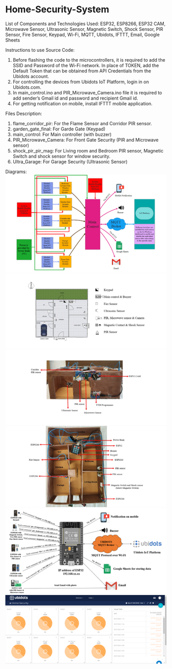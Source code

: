 # Home-Security-System

List of Components and Technologies Used:
ESP32, ESP8266, ESP32 CAM, Microwave Sensor, Ultrasonic Sensor, Magnetic Switch, Shock Sensor, PIR Sensor, Fire Sensor, Keypad, Wi-Fi, MQTT, Ubidots, IFTTT, Email, Google Sheets

Instructions to use Source Code:
1) Before flashing the code to the microcontrollers, it is required to add the SSID and Password of the Wi-Fi network. In place of TOKEN, add the Default Token that can be obtained from API Credentials from the Ubidots account.
2) For controlling the devices from Ubidots IoT Platform, login in on Ubidots.com.
3) In main_control.ino and PIR_Microwave_Camera.ino file it is required to add sender’s Gmail id and password and recipient Gmail id.
4) For getting notification on mobile, install IFTTT mobile application.

Files Description:
1. flame_corridor_pir: For the Flame Sensor and Corridor PIR sensor.
2. garden_gate_final: For Garde Gate (Keypad)
3. main_control: For Main controller (with buzzer)
4. PIR_Microwave_Camera: For Front Gate Security (PIR and Microwave sensor)
5. shock_pir_pir_mag: For Living room and Bedroom PIR sensor, Magnetic Switch and shock sensor for window security.
6. Ultra_Garage: For Garage Security (Ultrasonic Sensor)


Diagrams:
![](githubimages/Githubimages.png)
![](githubimages/Githubimages_1.png)
![](githubimages/Githubimages_2.png)
![](githubimages/Githubimages_3.png)
![](githubimages/Githubimages_4.png)
![](githubimages/Githubimages_5.png)


